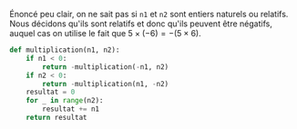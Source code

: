Énoncé peu clair, on ne sait pas si ```n1``` et ```n2``` sont entiers naturels ou relatifs. Nous décidons qu'ils sont relatifs et donc qu'ils peuvent être négatifs, auquel cas on utilise le fait que $5 \times (-6)= - (5 \times 6)$.
```python linenums='1'
def multiplication(n1, n2):
    if n1 < 0:
        return -multiplication(-n1, n2)
    if n2 < 0:
        return -multiplication(n1, -n2)
    resultat = 0
    for _ in range(n2):
        resultat += n1
    return resultat
```